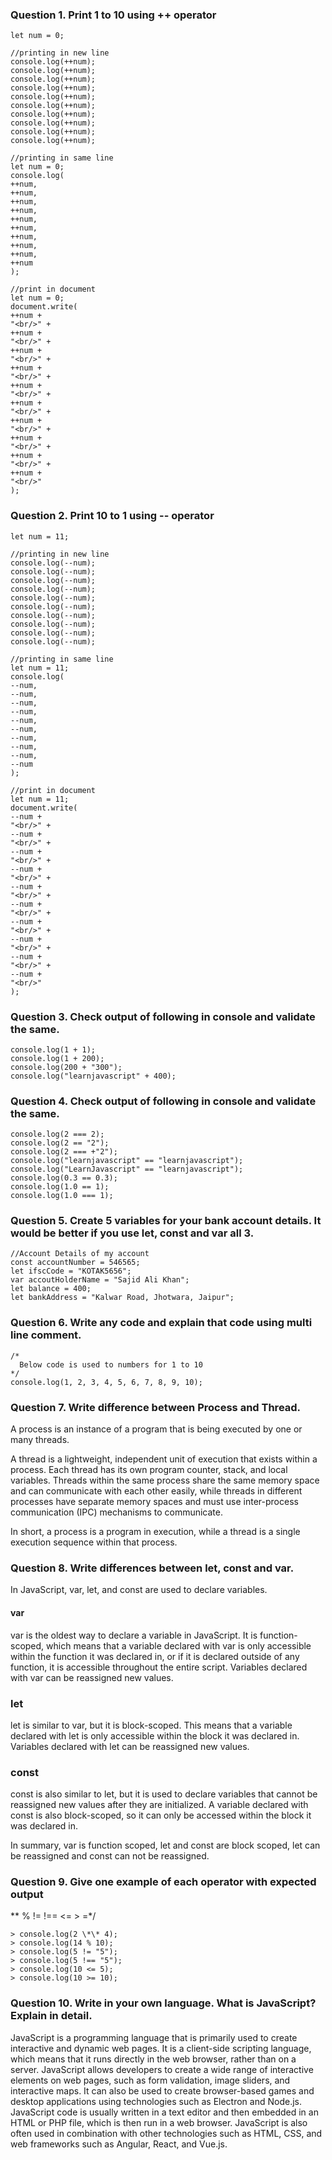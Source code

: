 ### Question 1. Print 1 to 10 using ++ operator

```
let num = 0;

//printing in new line
console.log(++num);
console.log(++num);
console.log(++num);
console.log(++num);
console.log(++num);
console.log(++num);
console.log(++num);
console.log(++num);
console.log(++num);
console.log(++num);

//printing in same line
let num = 0;
console.log(
++num,
++num,
++num,
++num,
++num,
++num,
++num,
++num,
++num,
++num
);

//print in document
let num = 0;
document.write(
++num +
"<br/>" +
++num +
"<br/>" +
++num +
"<br/>" +
++num +
"<br/>" +
++num +
"<br/>" +
++num +
"<br/>" +
++num +
"<br/>" +
++num +
"<br/>" +
++num +
"<br/>" +
++num +
"<br/>"
);

```

### Question 2. Print 10 to 1 using -- operator

```
let num = 11;

//printing in new line
console.log(--num);
console.log(--num);
console.log(--num);
console.log(--num);
console.log(--num);
console.log(--num);
console.log(--num);
console.log(--num);
console.log(--num);
console.log(--num);

//printing in same line
let num = 11;
console.log(
--num,
--num,
--num,
--num,
--num,
--num,
--num,
--num,
--num,
--num
);

//print in document
let num = 11;
document.write(
--num +
"<br/>" +
--num +
"<br/>" +
--num +
"<br/>" +
--num +
"<br/>" +
--num +
"<br/>" +
--num +
"<br/>" +
--num +
"<br/>" +
--num +
"<br/>" +
--num +
"<br/>" +
--num +
"<br/>"
);
```

### Question 3. Check output of following in console and validate the same.

```
console.log(1 + 1);
console.log(1 + 200);
console.log(200 + "300");
console.log("learnjavascript" + 400);
```

### Question 4. Check output of following in console and validate the same.

```
console.log(2 === 2);
console.log(2 == "2");
console.log(2 === +"2");
console.log("learnjavascript" == "learnjavascript");
console.log("LearnJavascript" == "learnjavascript");
console.log(0.3 == 0.3);
console.log(1.0 == 1);
console.log(1.0 === 1);
```

### Question 5. Create 5 variables for your bank account details. It would be better if you use let, const and var all 3.

```
//Account Details of my account
const accountNumber = 546565;
let ifscCode = "KOTAK5656";
var accoutHolderName = "Sajid Ali Khan";
let balance = 400;
let bankAddress = "Kalwar Road, Jhotwara, Jaipur";
```

### Question 6. Write any code and explain that code using multi line comment.

```
/*
  Below code is used to numbers for 1 to 10
*/
console.log(1, 2, 3, 4, 5, 6, 7, 8, 9, 10);
```

### Question 7. Write difference between Process and Thread.

A process is an instance of a program that is being executed by one or many threads. 

A thread is a lightweight, independent unit of execution that exists within a process. Each thread has its own program counter, stack, and local variables. Threads within the same process share the same memory space and can communicate with each other easily, while threads in different processes have separate memory spaces and must use inter-process communication (IPC) mechanisms to communicate. 

In short, a process is a program in execution, while a thread is a single execution sequence within that process.

### Question 8. Write differences between let, const and var.

In JavaScript, var, let, and const are used to declare variables.

#### var

var is the oldest way to declare a variable in JavaScript. It is function-scoped, which means that a variable declared with var is only accessible within the function it was declared in, or if it is declared outside of any function, it is accessible throughout the entire script. Variables declared with var can be reassigned new values.

### let 

let is similar to var, but it is block-scoped. This means that a variable declared with let is only accessible within the block it was declared in. Variables declared with let can be reassigned new values.

### const 

const is also similar to let, but it is used to declare variables that cannot be reassigned new values after they are initialized. A variable declared with const is also block-scoped, so it can only be accessed within the block it was declared in.

In summary, var is function scoped, let and const are block scoped, let can be reassigned and const can not be reassigned.

### Question 9. Give one example of each operator with expected output
   \*\*
   %
   !=
   !==
   <=
   \> =\*/

```
> console.log(2 \*\* 4);
> console.log(14 % 10);
> console.log(5 != "5");
> console.log(5 !== "5");
> console.log(10 <= 5);
> console.log(10 >= 10);
```

### Question 10. Write in your own language. What is JavaScript? Explain in detail.

JavaScript is a programming language that is primarily used to create interactive and dynamic web pages. It is a client-side scripting language, which means that it runs directly in the web browser, rather than on a server. JavaScript allows developers to create a wide range of interactive elements on web pages, such as form validation, image sliders, and interactive maps. It can also be used to create browser-based games and desktop applications using technologies such as Electron and Node.js. JavaScript code is usually written in a text editor and then embedded in an HTML or PHP file, which is then run in a web browser. JavaScript is also often used in combination with other technologies such as HTML, CSS, and web frameworks such as Angular, React, and Vue.js.
